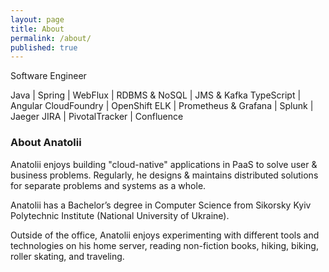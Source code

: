 ```yaml
---
layout: page
title: About
permalink: /about/
published: true
---
```

Software Engineer

Java | Spring | WebFlux | RDBMS & NoSQL | JMS & Kafka
TypeScript | Angular
CloudFoundry | OpenShift
ELK | Prometheus & Grafana | Splunk | Jaeger
JIRA | PivotalTracker | Confluence

### About Anatolii

Anatolii enjoys building "cloud-native" applications in PaaS to solve user & business problems.
Regularly, he designs & maintains distributed solutions for separate problems and systems as a whole.

Anatolii has a Bachelor’s degree in Computer Science from Sikorsky Kyiv Polytechnic Institute (National University of Ukraine).

Outside of the office, Anatolii enjoys experimenting with different tools and technologies on his home server, reading non-fiction books, hiking, biking, roller skating, and traveling.
